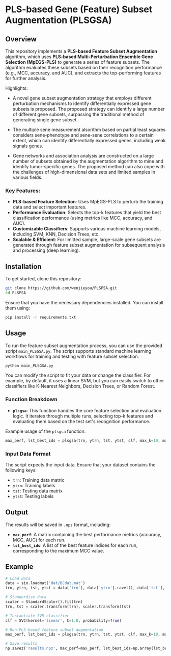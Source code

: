# PLS-based Gene (Feature) Subset Augmentation (PLSGSA)

## Overview

This repository implements a **PLS-based Feature Subset Augmentation** algorithm, which uses **PLS-based Multi-Perturbation Ensemble Gene Selection (MpEGS-PLS)** to generate a series of feature subsets. The algorithm evaluates these subsets based on their recognition performance (e.g., MCC, accuracy, and AUC), and extracts the top-performing features for further analysis.

Highlights:

- A novel gene subset augmentation strategy that employs different perturbation mechanisms to identify differentially expressed gene subsets is proposed. The proposed strategy can identify a large number of different gene subsets, surpassing the traditional method of generating single gene subset.

- The multiple sene measurement alsorithm based on partial least squares considers sene-phenotype and sene-sene correlations to a certain extent, which can identify differentially expressed genes, including weak signals genes.

- Gene networks and association analysis are constructed on a large number of subsets obtained by the augmentation algorithm to mine and identify tumor-specific genes. The proposed method can also cope with the challenges of high-dimensional data sets and limited samples in various fields.


### Key Features:
- **PLS-based Feature Selection**: Uses MpEGS-PLS to perturb the training data and select important features.
- **Performance Evaluation**: Selects the top-k features that yield the best classification performance (using metrics like MCC, accuracy, and AUC).
- **Customizable Classifiers**: Supports various machine learning models, including SVM, KNN, Decision Trees, etc.
- **Scalable & Efficient**: For limitted sample, large-scale gene subsets are generated through feature subset augmentation for subsequent analysis and processing (deep learning).


## Installation

To get started, clone this repository:

```bash
git clone https://github.com/wenjieyou/PLSFSA.git
cd PLSFSA
```

Ensure that you have the necessary dependencies installed. You can install them using:

```bash
pip install -r requirements.txt
```

## Usage

To run the feature subset augmentation process, you can use the provided script `main_PLSGSA.py`. The script supports standard machine learning workflows for training and testing with feature subset selection.

```bash
python main_PLSGSA.py
```

You can modify the script to fit your data or change the classifier. For example, by default, it uses a linear SVM, but you can easily switch to other classifiers like K-Nearest Neighbors, Decision Trees, or Random Forest.

### Function Breakdown

- **`plsgsa`**: This function handles the core feature selection and evaluation logic. It iterates through multiple runs, selecting top-k features and evaluating them based on the test set's recognition performance.

Example usage of the `plsgsa` function:
```python
max_perf, lst_best_ids = plsgsa(trn, ytrn, tst, ytst, clf, max_k=10, max_nRun=10, nB=2000)
```

### Input Data Format

The script expects the input data. Ensure that your dataset contains the following keys:
- `trn`: Training data matrix
- `ytrn`: Training labels
- `tst`: Testing data matrix
- `ytst`: Testing labels

## Output

The results will be saved in `.npz` format, including:
- **`max_perf`**: A matrix containing the best performance metrics (accuracy, MCC, AUC) for each run.
- **`lst_best_ids`**: A list of the best feature indices for each run, corresponding to the maximum MCC value.

## Example

```python
# Load data
data = sio.loadmat('dat/BCdat.mat')
trn, ytrn, tst, ytst = data['trn'], data['ytrn'].ravel(), data['tst'], data['ytst'].ravel()

# Standardize data
scaler = StandardScaler().fit(trn)
trn, tst = scaler.transform(trn), scaler.transform(tst)

# Instantiate SVM classifier
clf = SVC(kernel='linear', C=1.0, probability=True)

# Run PLS-based feature subset augmentation
max_perf, lst_best_ids = plsgsa(trn, ytrn, tst, ytst, clf, max_k=10, max_nRun=10, nB=2000)

# Save results
np.savez('results.npz', max_perf=max_perf, lst_best_ids=np.array(lst_best_ids, dtype=object))
```
